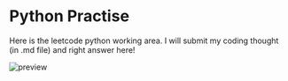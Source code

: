 # Python Practise

Here is the leetcode python working area. I will submit my coding thought (in .md file) and right answer here!





![preview](https://user-images.githubusercontent.com/37071362/98304911-fd894a80-2014-11eb-8a89-1e06df7eeded.png)
